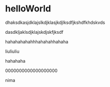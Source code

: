 # helloWorld
dhaksdkasjdklajslkdjklasjkdjlksdfjkshdfkhdskvds

dasdkljaklsdjklajskdjskfjksdf



hahahahahahhhahahahhahaha


liuliuliu

hahahaha

0000000000000000000

nima